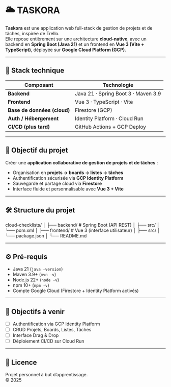 # 🌥️ TASKORA

**Taskora** est une application web full-stack de gestion de projets et de tâches, inspirée de Trello.  
Elle repose entièrement sur une architecture **cloud-native**, avec un backend en **Spring Boot (Java 21)** et un frontend en **Vue 3 (Vite + TypeScript)**, déployée sur **Google Cloud Platform (GCP)**.

---

## 🚀 Stack technique

| Composant | Technologie |
|------------|-------------|
| **Backend** | Java 21 · Spring Boot 3 · Maven 3.9 |
| **Frontend** | Vue 3 · TypeScript · Vite |
| **Base de données (cloud)** | Firestore (GCP) |
| **Auth / Hébergement** | Identity Platform · Cloud Run |
| **CI/CD (plus tard)** | GitHub Actions + GCP Deploy |

---

## 🎯 Objectif du projet

Créer une **application collaborative de gestion de projets et de tâches** :
- Organisation en **projets → boards → listes → tâches**  
- Authentification sécurisée via **GCP Identity Platform**  
- Sauvegarde et partage cloud via **Firestore**  
- Interface fluide et personnalisable avec **Vue 3 + Vite**

---

## 🛠️ Structure du projet

cloud-checklists/
│
├── backend/ # Spring Boot (API REST)
│ ├── src/
│ └── pom.xml
│
├── frontend/ # Vue 3 (interface utilisateur)
│ ├── src/
│ └── package.json
│
└── README.md


---

## ⚙️ Pré-requis

- Java 21 (`java -version`)
- Maven 3.9+ (`mvn -v`)
- Node.js 22+ (`node -v`)
- npm 10+ (`npm -v`)
- Compte Google Cloud (Firestore + Identity Platform activés)

---

## 🧩 Objectifs à venir

- [ ] Authentification via GCP Identity Platform  
- [ ] CRUD Projets, Boards, Listes, Tâches  
- [ ] Interface Drag & Drop  
- [ ] Déploiement CI/CD sur Cloud Run  

---

## 📄 Licence

Projet personnel à but d’apprentissage.  
© 2025
